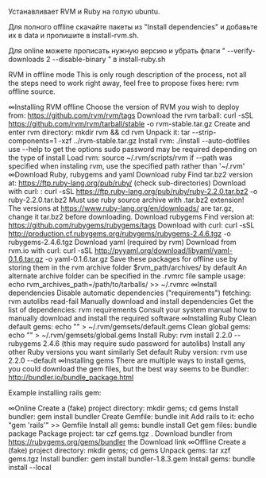 Устанавливает RVM и Ruby на голую ubuntu.

Для полного offline скачайте пакеты из "Install dependencies" и добавьте их в data и пропишите в install-rvm.sh. 

Для online можете прописать нужную версию и убрать флаги " --verify-downloads 2 --disable-binary " в install-ruby.sh



RVM in offline mode
This is only rough description of the process, not all the steps need to work right away, feel free to propose fixes here: rvm offline source.

∞Installing RVM offline
Choose the version of RVM you wish to deploy from: https://github.com/rvm/rvm/tags
Download the rvm tarball: curl -sSL https://github.com/rvm/rvm/tarball/stable -o rvm-stable.tar.gz
Create and enter rvm directory: mkdir rvm && cd rvm
Unpack it: tar --strip-components=1 -xzf ../rvm-stable.tar.gz
Install rvm: ./install --auto-dotfiles
use --help to get the options
sudo password may be required depending on the type of install
Load rvm: source ~/.rvm/scripts/rvm
if --path was specified when instaling rvm, use the specified path rather than '~/.rvm'
∞Download Ruby, rubygems and yaml
Download ruby
Find tar.bz2 version at: https://ftp.ruby-lang.org/pub/ruby/ (check sub-directories)
Download with curl: : curl -sSL https://ftp.ruby-lang.org/pub/ruby/ruby-2.2.0.tar.bz2 -o ruby-2.2.0.tar.bz2
Must use ruby source archive with .tar.bz2 extension! The versions at https://www.ruby-lang.org/en/downloads/ are tar.gz, change it tar.bz2 before downloading.
Download rubygems
Find version at: https://github.com/rubygems/rubygems/tags
Download with curl: curl -sSL http://production.cf.rubygems.org/rubygems/rubygems-2.4.6.tgz -o rubygems-2.4.6.tgz
Download yaml (required by rvm)
Download from rvm.io with curl: curl -sSL http://pyyaml.org/download/libyaml/yaml-0.1.6.tar.gz -o yaml-0.1.6.tar.gz
Save these packages for offline use by storing them in the rvm archive folder $rvm_path/archives/ by default
An alternate archive folder can be specified in the .rvmrc file
sample usage: echo rvm_archives_path=/path/to/tarballs/ >> ~/.rvmrc
∞Install dependencies
Disable automatic dependencies ("requirements") fetching: rvm autolibs read-fail
Manually download and install dependencies
Get the list of dependencies: rvm requirements
Consult your system manual how to manually download and install the required software
∞Installing Ruby
Clean default gems: echo "" > ~/.rvm/gemsets/default.gems
Clean global gems: echo "" > ~/.rvm/gemsets/global.gems
Install Ruby: rvm install 2.2.0 --rubygems 2.4.6 (this may require sudo password for autolibs)
Install any other Ruby versions you want similarly
Set default Ruby version: rvm use 2.2.0 --default
∞Installing gems
There are multiple ways to install gems, you could download the gem files, but the best way seems to be Bundler: http://bundler.io/bundle_package.html

Example installing rails gem:

∞Online
Create a (fake) project directory: mkdir gems; cd gems
Install bundler: gem install bundler
Create Gemfile: bundle init
Add rails to it: echo "gem 'rails'" >> Gemfile
Install all gems: bundle install
Get gem files: bundle package
Package project: tar czf gems.tgz .
Download bundler from https://rubygems.org/gems/bundler the Download link
∞Offline
Create a (fake) project directory: mkdir gems; cd gems
Unpack gems: tar xzf gems.tgz
Install bundler: gem install bundler-1.8.3.gem
Install gems: bundle install --local